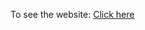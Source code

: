 To see the website: [Click here](https://sivasundarp.github.io/javascript-amazon-project/amazon.html)

